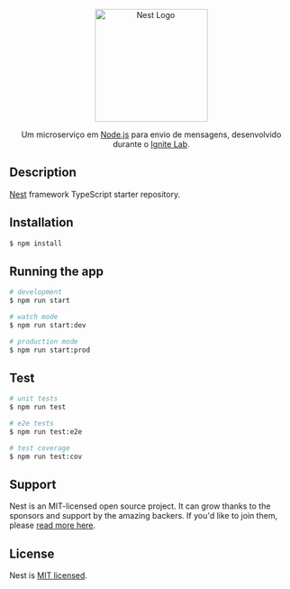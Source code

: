 <p align="center">
  <a href="http://nestjs.com/" target="blank"><img src="https://app.rocketseat.com.br/_next/image?url=https%3A%2F%2Fmedia.graphassets.com%2FqtgMHC1iQj5BunriVYoQ&w=256&q=75" width="200" alt="Nest Logo" /></a>
</p>

  <p align="center">Um microserviço em <a href="http://nodejs.org" target="_blank">Node.js</a> para envio de mensagens, desenvolvido durante o <a href="https://www.rocketseat.com.br/" target="_blank">Ignite Lab</a>.</p>
    <p align="center">

## Description

[Nest](https://github.com/nestjs/nest) framework TypeScript starter repository.

## Installation

```bash
$ npm install
```

## Running the app

```bash
# development
$ npm run start

# watch mode
$ npm run start:dev

# production mode
$ npm run start:prod
```

## Test

```bash
# unit tests
$ npm run test

# e2e tests
$ npm run test:e2e

# test coverage
$ npm run test:cov
```

## Support

Nest is an MIT-licensed open source project. It can grow thanks to the sponsors and support by the amazing backers. If you'd like to join them, please [read more here](https://docs.nestjs.com/support).

## License

Nest is [MIT licensed](LICENSE).
